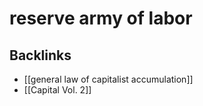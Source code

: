 # reserve army of labor



## Backlinks

-   [[general law of capitalist accumulation]]
-   [[Capital Vol. 2]]
